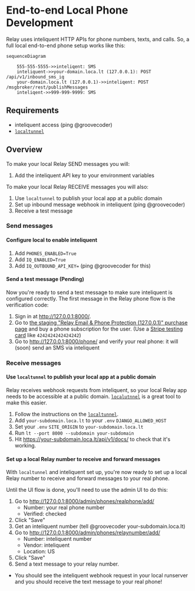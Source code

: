 # End-to-end Local Phone Development

Relay uses inteliquent HTTP APIs for phone numbers, texts, and calls.
So, a full local end-to-end phone setup works like this:

```mermaid
sequenceDiagram

    555-555-5555->>inteliqent: SMS
    inteliquent->>your-domain.loca.lt (127.0.0.1): POST /api/v1/inbound_sms_iq
    your-domain.loca.lt (127.0.0.1)->>inteliqent: POST /msgbroker/rest/publishMessages
    inteliqent->>999-999-9999: SMS

```

## Requirements

- inteliquent access (ping @groovecoder)
- [`localtunnel`](https://localtunnel.github.io/www/)

## Overview

To make your local Relay SEND messages you will:

1. Add the inteliquent API key to your environment variables

To make your local Relay RECEIVE messages you will also:

1. Use `localtunnel` to publish your local app at a public domain
2. Set up inbound message webhook in inteliquent (ping @groovecoder)
3. Receive a test message

### Send messages

#### Configure local to enable inteliquent

1. Add `PHONES_ENABLED=True`
2. Add `IQ_ENABLED=True`
3. Add `IQ_OUTBOUND_API_KEY=` (ping @groovecoder for this)

#### Send a test message (Pending)

Now you're ready to send a test message to make sure inteliquent is configured
correctly. The first message in the Relay phone flow is the verification code:

1. Sign in at http://127.0.0.1:8000/.
2. Go to [the staging "Relay Email & Phone Protection (127.0.0.1)" purchase page][buy-fonez] and buy a phone
   subscription for the user. (Use a [Stripe testing card][stripe-test-cards] like
   `4242424242424242`)
3. Go to http://127.0.0.1:8000/phone/ and verify your real phone: it will (soon) send an SMS
   via inteliquent

[buy-fonez]: https://accounts.stage.mozaws.net/subscriptions/products/prod_LgQiSgNi4xL7dq
[stripe-test-cards]: https://stripe.com/docs/testing#cards

### Receive messages

#### Use `localtunnel` to publish your local app at a public domain

Relay receives webhook requests from inteliquent, so your local Relay app needs to
be accessible at a public domain. [`localutnnel`][lt-download] is a great tool to
make this easier.

1. Follow the instructions on the [`localtunnel`][lt-download].
2. Add `your-subdomain.loca.lt` to your `.env` `DJANGO_ALLOWED_HOST`
3. Set your `.env` `SITE_ORIGIN` to `your-subdomain.loca.lt`
4. Run `lt --port 8000 --subdomain your-subdomain`
5. Hit https://your-subdomain.loca.lt/api/v1/docs/ to check that it's working.

[lt-download]: https://localtunnel.github.io/www/

#### Set up a local Relay number to receive and forward messages

With `localtunnel` and inteliquent set up, you're now ready to set up a local Relay
number to receive and forward messages to your real phone.

Until the UI flow is done, you'll need to use the admin UI to do this:

1. Go to http://127.0.0.1:8000/admin/phones/realphone/add/
   - Number: your real phone number
   - Verified: checked
2. Click "Save"
3. Get an inteliquent number (tell @groovecoder your-subdomain.loca.lt)
4. Go to http://127.0.0.1:8000/admin/phones/relaynumber/add/
   - Number: inteliquent number
   - Vendor: inteliquent
   - Location: US
5. Click "Save"
6. Send a text message to your relay number.

- You should see the inteliquent webhook request in your local runserver and you
  should receive the text message to your real phone!
